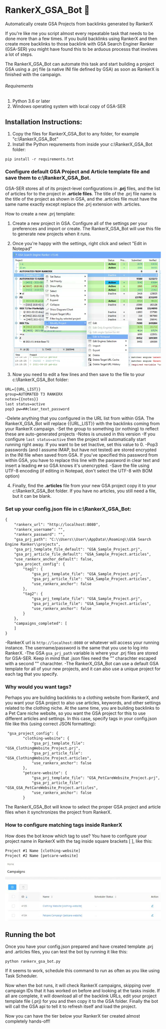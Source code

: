# RankerX_GSA_Bot 🤖
Automatically create GSA Projects from backlinks generated by RankerX

If you're like me you script almost every repeatable task that needs to be done more than a few times. If you build backlinks using RankerX and then create more backlinks to those backlink with GSA Search Enginer Ranker (GSA-SER)  you might have found this to be arduous processs that involves a lot of steps. 

The RankerX_GSA_Bot can automate this task and start building a project GSA using a .prj file (a native INI file defined by GSA) as soon as RankerX is finished with the campaign.

###### Requirements
1. Python 3.6 or later
2. Windows operating system with local copy of GSA-SER

## Installation Instructions:

1. Copy the files for RankerX_GSA_Bot to any folder, for example "c:\RankerX_GSA_Bot"
2. Install the Python requrements from inside your c:\RankerX_GSA_Bot folder:

```
pip install -r requirements.txt
```

### Configure default GSA Project and Article template file and save them to c:\RankerX_GSA_Bot. 

GSA-SER stores all of its project-level configurations in **.prj** files, and the list of articles for to the project in **.article files**. The title of the .prj file name is the title of the project as shown in GSA, and the .articles file must have the same name exactly except replace the .prj extension with .articles. 

How to create a new .prj template:

1. Create a new project in GSA. Configure all of the settings per your preferences and import or create. The RankerX_GSA_Bot will use this file to generate new projects when it runs. 

2. Once you're happy with the settings, right click and select "Edit in Notepad"
![RankerX GSA Tags](./howto/gsa_settings.JPG)

3. Now you need to edit a few lines and then save to the file to your c:\RankerX_GSA_Bot folder:

```
URL={{URL_LIST}}
group=AUTOMATED T3 RANKERX
notes={{notes}}
last status=active
pop3 pw=##clear_text_password
```

-Delete anything that you configured in the URL list from within GSA. The RankerX_GSA_Bot will replace {{URL_LIST}} with the backlinks coming from your RankerX campaign.
-Set the group to something (or nothing) to reflect these are auto-generated projects
-Notes is unused in this version
-If you configure `last status=active` then the project will automatically start running right away. If you want to be set Inactive, set this value to 0.
-Pop3 passwords (and I assume IMAP, but have not tested) are stored encrypted in the INI file when saved from GSA. If you've specified this password from within GSA, you have to replace this line with the password in clear text and insert a leading `##` so GSA knows it's unencrypted.
-Save the file using UTF-8 encoding (if editing in Notepad, don't select the UTF-8 with BOM option)

4. Finally, find the **.articles** file from your new GSA project copy it to your c:\RankerX_GSA_Bot folder. If you have no articles, you still need a file, but it can be blank.


###  Set up your config.json file in c:\RankerX_GSA_Bot:

```
{
    "rankerx_url": "http://localhost:8080",
    "rankerx_username": "",
    "rankerx_password": "",
    "gsa_prj_path": "C:\\Users\\User\\AppData\\Roaming\\GSA Search Engine Ranker\\projects",
    "gsa_prj_template_file_default": "GSA_Sample_Project.prj",
    "gsa_prj_article_file_default": "GSA_Sample_Project.articles",
    "use_rankerx_anchor_default": false,
    "gsa_project_config": {
        "tag1": {
            "gsa_prj_template_file": "GSA_Sample_Project.prj",
            "gsa_prj_article_file": "GSA_Sample_Project.articles",
            "use_rankerx_anchor": false
        },
        "tag2": {
            "gsa_prj_template_file": "GSA_Sample_Project.prj",
            "gsa_prj_article_file": "GSA_Sample_Project.articles",
            "use_rankerx_anchor": false
        }
    },
    "campaigns_completed": [
    ]
}
```

-RankerX url is `http://localhost:8080` or whatever will access your running instance. The username/password is the same that you use to log into RankerX.
-The GSA `gsa_prj_path` variable is where your .prj files are stored for GSA-SER. Keep in mind that .json files need the "\" charachter escaped with a second "\" charachter. 
-The RankerX_GSA_Bot can use a default GSA template for all of your new projects, and it can also use a unique project for each tag that you specify. 

### Why would you want tags? 
Perhaps you are building backlinks to a clothing website from RankerX, and you want your GSA project to also use articles, keywords, and other settings related to the clothing niche. At the same time, you are building backlinks to a Pet Care niche website, so you want the GSA project for this to use different articles and settings. In this case, specify tags in your config.json file like this (using correct JSON formatting):

```
 "gsa_project_config": {
        "clothing-website": {
            "gsa_prj_template_file": "GSA_ClothingWebsite_Project.prj",
            "gsa_prj_article_file": "GSA_ClothingWebsite_Project.articles",
            "use_rankerx_anchor": false
        },
        "petcare-website": {
            "gsa_prj_template_file": "GSA_PetCareWebsite_Project.prj",
            "gsa_prj_article_file": "GSA_GSA_PetCareWebsite_Project.articles",
            "use_rankerx_anchor": false
        }
```

The RankerX_GSA_Bot will know to select the proper GSA project and article files when it synchronizes the project from RankerX. 

### How to configure matching tags inside RankerX
How does the bot know which tag to use? You have to configure your project name in RankerX with the tag inside square brackets [ ], like this:

```
Project #1 Name [clothing-website]
Project #2 Name [petcare-website]
```
![RankerX GSA Tags](./howto/rankerx_settings.JPG)

## Running the bot

Once you have your config.json prepared and have created template .prj and .articles files, you can test the bot by running it like this:

```
python rankerx_gsa_bot.py
```

If it seems to work, schedule this command to run as often as you like using Task Scheduler. 

Now when the bot runs, it will check RankerX campaigns, skipping over campaign IDs that it has worked on before and looking at the tasks inside. If all are complete, it will download all of the backlink URLs, edit your project template file (.prj) for you and then copy it to the GSA folder. Finally the bot will call the GSA api to tell it to refresh itself and load the project.

Now you can have the tier below your RankerX tier created almost completely hands-off! 

